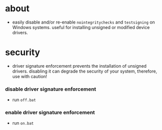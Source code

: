 # about
- easily disable and/or re-enable `nointegritychecks` and `testsigning` on Windows systems. useful for installing unsigned or modified device drivers.

# security
- driver signature enforcement prevents the installation of unsigned drivers. disabling it can degrade the security of your system, therefore, use with caution! 

### disable driver signature enforcement
- run `off.bat`

### enable driver signature enforcement
- run `on.bat`

